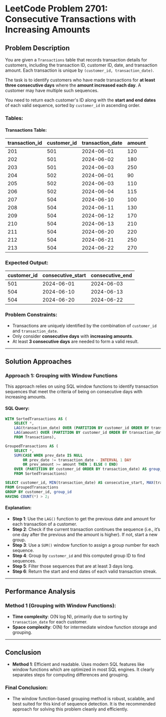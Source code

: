 # LeetCode Problem 2701: Consecutive Transactions with Increasing Amounts

## Problem Description

You are given a `Transactions` table that records transaction details for customers, including the transaction ID, customer ID, date, and transaction amount. Each transaction is unique by `(customer_id, transaction_date)`.

The task is to identify customers who have made transactions for **at least three consecutive days** where the **amount increased each day**. A customer may have multiple such sequences.

You need to return each customer's ID along with the **start and end dates** of each valid sequence, sorted by `customer_id` in ascending order.

### Tables:

#### Transactions Table:

| transaction_id | customer_id | transaction_date | amount |
|----------------|-------------|------------------|--------|
| 201            | 501         | 2024-06-01       | 120    |
| 202            | 501         | 2024-06-02       | 180    |
| 203            | 501         | 2024-06-03       | 250    |
| 204            | 502         | 2024-06-01       | 90     |
| 205            | 502         | 2024-06-03       | 110    |
| 206            | 502         | 2024-06-04       | 115    |
| 207            | 504         | 2024-06-10       | 100    |
| 208            | 504         | 2024-06-11       | 130    |
| 209            | 504         | 2024-06-12       | 170    |
| 210            | 504         | 2024-06-13       | 210    |
| 211            | 504         | 2024-06-20       | 220    |
| 212            | 504         | 2024-06-21       | 250    |
| 213            | 504         | 2024-06-22       | 270    |

### Expected Output:

| customer_id | consecutive_start | consecutive_end |
|-------------|-------------------|-----------------|
| 501         | 2024-06-01        | 2024-06-03      |
| 504         | 2024-06-10        | 2024-06-13      |
| 504         | 2024-06-20        | 2024-06-22      |

### Problem Constraints:
- Transactions are uniquely identified by the combination of `customer_id` and `transaction_date`.
- Only consider **consecutive days** with **increasing amounts**.
- At least **3 consecutive days** are needed to form a valid result.

---

## Solution Approaches

### Approach 1: Grouping with Window Functions

This approach relies on using SQL window functions to identify transaction sequences that meet the criteria of being on consecutive days with increasing amounts.

#### SQL Query:
```sql
WITH SortedTransactions AS (
    SELECT *, 
    LAG(transaction_date) OVER (PARTITION BY customer_id ORDER BY transaction_date) AS prev_date,
    LAG(amount) OVER (PARTITION BY customer_id ORDER BY transaction_date) AS prev_amount
    FROM Transactions),

GroupedTransactions AS (
    SELECT *, 
    SUM(CASE WHEN prev_date IS NULL 
        OR prev_date != transaction_date - INTERVAL 1 DAY
        OR prev_amount >= amount THEN 1 ELSE 0 END) 
    OVER (PARTITION BY customer_id ORDER BY transaction_date) AS group_id
    FROM SortedTransactions)

SELECT customer_id, MIN(transaction_date) AS consecutive_start, MAX(transaction_date) AS consecutive_end
FROM GroupedTransactions 
GROUP BY customer_id, group_id 
HAVING COUNT(*) > 2;
```

#### Explanation:
- **Step 1**: Use the `LAG()` function to get the previous date and amount for each transaction of a customer.
- **Step 2**: Check if the current transaction continues the sequence (i.e., it’s one day after the previous and the amount is higher). If not, start a new group.
- **Step 3**: Use a `SUM()` window function to assign a group number for each sequence.
- **Step 4**: Group by `customer_id` and this computed group ID to find sequences.
- **Step 5**: Filter those sequences that are at least 3 days long.
- **Step 6**: Return the start and end dates of each valid transaction streak.

---

## Performance Analysis

### Method 1 (Grouping with Window Functions):

- **Time complexity**: O(N log N), primarily due to sorting by `transaction_date` for each customer.
- **Space complexity**: O(N) for intermediate window function storage and grouping.

---

## Conclusion

- **Method 1**: Efficient and readable. Uses modern SQL features like window functions which are optimized in most SQL engines. It clearly separates steps for computing differences and grouping.

### Final Conclusion:
- The window function-based grouping method is robust, scalable, and best suited for this kind of sequence detection. It is the recommended approach for solving this problem cleanly and efficiently.
